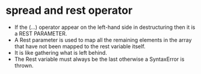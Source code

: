 # spread and rest operator
- If the (…) operator appear on the left-hand side in destructuring then it is a REST PARAMETER. 
- A Rest parameter is used to map all the remaining elements in the array that have not been mapped to the rest variable itself. 
- It is like gathering what is left behind. 
- The Rest variable must always be the last otherwise a SyntaxError is thrown.